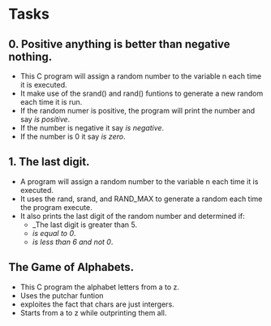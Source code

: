 # Tasks
## 0. Positive anything is better than negative nothing.
* This C program will assign a random number to the variable n
each time it is executed.
* It make use of the srand() and rand() funtions to generate
a new random each time it is run.
* If the random numer is positive, the program will print
the number and say _is positive_.
* If the number is negative it say _is negative_.
* If the number is 0 it say _is zero_.
## 1. The last digit.
* A program will assign a random number to the variable
n each time it is executed.
* It uses the rand, srand, and RAND_MAX to generate a random each
time the program execute.
* It also prints the last digit of the random number and determined
if:
	* _The last digit is greater than 5.
	* _is equal to 0_.
	* _is less than 6 and not 0_.

## The Game of Alphabets.
* This C program the alphabet letters from a to z.
* Uses the putchar funtion
* exploites the fact that chars are just intergers.
* Starts from a to z while outprinting them all.